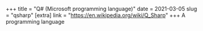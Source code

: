 +++
title = "Q# (Microsoft programming language)"
date = 2021-03-05
slug = "qsharp"
[extra]
link = "https://en.wikipedia.org/wiki/Q_Sharp"
+++
A programming language

